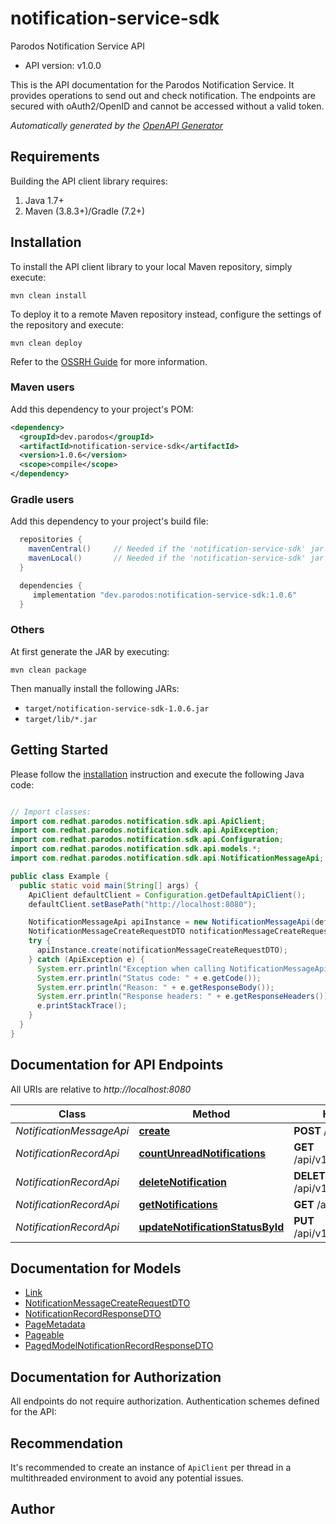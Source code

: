 # notification-service-sdk

Parodos Notification Service API
- API version: v1.0.0

This is the API documentation for the Parodos Notification Service. It provides operations to send out and check notification. The endpoints are secured with oAuth2/OpenID and cannot be accessed without a valid token.


*Automatically generated by the [OpenAPI Generator](https://openapi-generator.tech)*


## Requirements

Building the API client library requires:
1. Java 1.7+
2. Maven (3.8.3+)/Gradle (7.2+)

## Installation

To install the API client library to your local Maven repository, simply execute:

```shell
mvn clean install
```

To deploy it to a remote Maven repository instead, configure the settings of the repository and execute:

```shell
mvn clean deploy
```

Refer to the [OSSRH Guide](http://central.sonatype.org/pages/ossrh-guide.html) for more information.

### Maven users

Add this dependency to your project's POM:

```xml
<dependency>
  <groupId>dev.parodos</groupId>
  <artifactId>notification-service-sdk</artifactId>
  <version>1.0.6</version>
  <scope>compile</scope>
</dependency>
```

### Gradle users

Add this dependency to your project's build file:

```groovy
  repositories {
    mavenCentral()     // Needed if the 'notification-service-sdk' jar has been published to maven central.
    mavenLocal()       // Needed if the 'notification-service-sdk' jar has been published to the local maven repo.
  }

  dependencies {
     implementation "dev.parodos:notification-service-sdk:1.0.6"
  }
```

### Others

At first generate the JAR by executing:

```shell
mvn clean package
```

Then manually install the following JARs:

* `target/notification-service-sdk-1.0.6.jar`
* `target/lib/*.jar`

## Getting Started

Please follow the [installation](#installation) instruction and execute the following Java code:

```java

// Import classes:
import com.redhat.parodos.notification.sdk.api.ApiClient;
import com.redhat.parodos.notification.sdk.api.ApiException;
import com.redhat.parodos.notification.sdk.api.Configuration;
import com.redhat.parodos.notification.sdk.api.models.*;
import com.redhat.parodos.notification.sdk.api.NotificationMessageApi;

public class Example {
  public static void main(String[] args) {
    ApiClient defaultClient = Configuration.getDefaultApiClient();
    defaultClient.setBasePath("http://localhost:8080");

    NotificationMessageApi apiInstance = new NotificationMessageApi(defaultClient);
    NotificationMessageCreateRequestDTO notificationMessageCreateRequestDTO = new NotificationMessageCreateRequestDTO(); // NotificationMessageCreateRequestDTO | 
    try {
      apiInstance.create(notificationMessageCreateRequestDTO);
    } catch (ApiException e) {
      System.err.println("Exception when calling NotificationMessageApi#create");
      System.err.println("Status code: " + e.getCode());
      System.err.println("Reason: " + e.getResponseBody());
      System.err.println("Response headers: " + e.getResponseHeaders());
      e.printStackTrace();
    }
  }
}

```

## Documentation for API Endpoints

All URIs are relative to *http://localhost:8080*

Class | Method | HTTP request | Description
------------ | ------------- | ------------- | -------------
*NotificationMessageApi* | [**create**](docs/NotificationMessageApi.md#create) | **POST** /api/v1/messages | 
*NotificationRecordApi* | [**countUnreadNotifications**](docs/NotificationRecordApi.md#countUnreadNotifications) | **GET** /api/v1/notifications/count | 
*NotificationRecordApi* | [**deleteNotification**](docs/NotificationRecordApi.md#deleteNotification) | **DELETE** /api/v1/notifications/{id} | 
*NotificationRecordApi* | [**getNotifications**](docs/NotificationRecordApi.md#getNotifications) | **GET** /api/v1/notifications | 
*NotificationRecordApi* | [**updateNotificationStatusById**](docs/NotificationRecordApi.md#updateNotificationStatusById) | **PUT** /api/v1/notifications/{id} | 


## Documentation for Models

 - [Link](docs/Link.md)
 - [NotificationMessageCreateRequestDTO](docs/NotificationMessageCreateRequestDTO.md)
 - [NotificationRecordResponseDTO](docs/NotificationRecordResponseDTO.md)
 - [PageMetadata](docs/PageMetadata.md)
 - [Pageable](docs/Pageable.md)
 - [PagedModelNotificationRecordResponseDTO](docs/PagedModelNotificationRecordResponseDTO.md)


## Documentation for Authorization

All endpoints do not require authorization.
Authentication schemes defined for the API:

## Recommendation

It's recommended to create an instance of `ApiClient` per thread in a multithreaded environment to avoid any potential issues.

## Author



